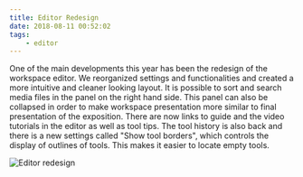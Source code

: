 ```yaml
---
title: Editor Redesign
date: 2018-08-11 00:52:02
tags: 
	- editor
---
```


One of the main developments this year has been the redesign of the workspace editor.  We reorganized settings and functionalities and created a more intuitive and cleaner looking layout.  It is possible to sort and search media files in the panel on the right hand side.  This panel can also be collapsed in order to make workspace presentation more similar to final presentation of the exposition.  There are now links to guide and the video tutorials in the editor as well as tool tips.  The tool history is also back and there is a new settings called "Show tool borders", which controls the display of outlines of tools.  This makes it easier to locate empty tools. 

![Editor redesign](images/redesign.png)

